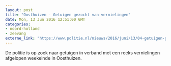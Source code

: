 ```yaml
---
layout: post
title: "Oosthuizen - Getuigen gezocht van vernielingen"
date: Mon, 13 Jun 2016 12:51:00 GMT
categories: 
- noord-holland 
- zeevang 
externe_link: "https://www.politie.nl/nieuws/2016/juni/13/04-getuigen-gezocht-van-vernielingen.html"
---
```


De politie is op zoek naar getuigen in verband met een reeks vernielingen afgelopen weekeinde in Oosthuizen.
